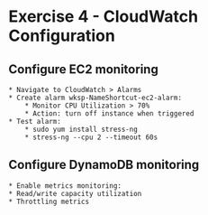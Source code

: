 # Exercise 4 - CloudWatch Configuration

## Configure EC2 monitoring
    * Navigate to CloudWatch > Alarms
    * Create alarm wksp-NameShortcut-ec2-alarm:
        * Monitor CPU Utilization > 70%
        * Action: turn off instance when triggered
    * Test alarm:
        * sudo yum install stress-ng
        * stress-ng --cpu 2 --timeout 60s

## Configure DynamoDB monitoring
    * Enable metrics monitoring:
    * Read/write capacity utilization
    * Throttling metrics